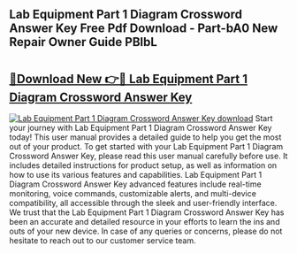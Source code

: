 ## Lab Equipment Part 1 Diagram Crossword Answer Key Free Pdf Download - Part-bA0 New Repair Owner Guide PBlbL

# <h2><a href="http://dftilku.blite.top/?on=Lab+Equipment+Part+1+Diagram+Crossword+Answer+Key">🔗Download New 👉🔴 Lab Equipment Part 1 Diagram Crossword Answer Key</a></h2>

[![Lab Equipment Part 1 Diagram Crossword Answer Key download](https://i.imgur.com/lujVjoI.png)](http://dftilku.blite.top/?on=Lab+Equipment+Part+1+Diagram+Crossword+Answer+Key)
Start your journey with Lab Equipment Part 1 Diagram Crossword Answer Key today! This user manual provides a detailed guide to help you get the most out of your product. To get started with your Lab Equipment Part 1 Diagram Crossword Answer Key, please read this user manual carefully before use. It includes detailed instructions for product setup, as well as information on how to use its various features and capabilities. Lab Equipment Part 1 Diagram Crossword Answer Key advanced features include real-time monitoring, voice commands, customizable alerts, and multi-device compatibility, all accessible through the sleek and user-friendly interface. We trust that the Lab Equipment Part 1 Diagram Crossword Answer Key has been an accurate and detailed resource in your efforts to learn the ins and outs of your new device. In case of any queries or concerns, please do not hesitate to reach out to our customer service team.
